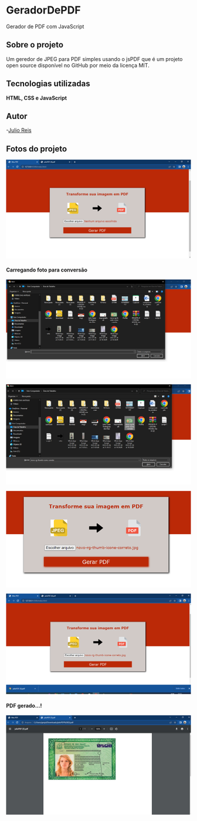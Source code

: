 # GeradorDePDF
Gerador de PDF com JavaScript

## Sobre o projeto
Um geredor de JPEG para PDF simples usando o jsPDF que é um projeto open source disponível no GitHub por meio da licença MIT.

## Tecnologias utilizadas
**HTML, CSS e JavaScript**

## Autor
-[Julio Reis](https://github.com/julio-r-ai)

## Fotos do projeto


![Landingpage](asserts/img/img1.PNG)

#### Carregando foto para conversão

![Landingpage](asserts/img/img2.PNG)

![Landingpage](asserts/img/img3.PNG)

![Landingpage](asserts/img/img4.PNG)

![Landingpage](asserts/img/img5.PNG)
#### PDF gerado...!
![Landingpage](asserts/img/img6.PNG)
